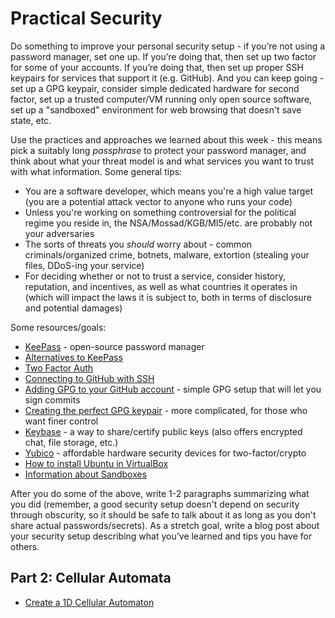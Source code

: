 # Practical Security

Do something to improve your personal security setup - if you’re not using a
password manager, set one up. If you’re doing that, then set up two factor for
some of your accounts. If you’re doing that, then set up proper SSH keypairs for
services that support it (e.g. GitHub). And you can keep going - set up a GPG
keypair, consider simple dedicated hardware for second factor, set up a trusted
computer/VM running only open source software, set up a "sandboxed" environment
for web browsing that doesn't save state, etc.

Use the practices and approaches we learned about this week - this means pick
a suitably long *passphrase* to protect your password manager, and think about
what your threat model is and what services you want to trust with what
information. Some general tips:

- You are a software developer, which means you're a high value target (you are
a potential attack vector to anyone who runs your code)
- Unless you're working on something controversial for the political regime you
reside in, the NSA/Mossad/KGB/MI5/etc. are probably not your adversaries
- The sorts of threats you *should* worry about - common criminals/organized
crime, botnets, malware, extortion (stealing your files, DDoS-ing your service)
- For deciding whether or not to trust a service, consider history, reputation,
and incentives, as well as what countries it operates in (which will impact the
laws it is subject to, both in terms of disclosure and potential damages)

Some resources/goals:
- [KeePass](https://en.wikipedia.org/wiki/KeePass) - open-source password manager
- [Alternatives to KeePass](https://alternativeto.net/software/keepass/)
- [Two Factor Auth](https://twofactorauth.org/)
- [Connecting to GitHub with SSH](https://help.github.com/articles/connecting-to-github-with-ssh/)
- [Adding GPG to your GitHub account](https://help.github.com/articles/generating-a-new-gpg-key/) - simple GPG setup that will let you sign commits
- [Creating the perfect GPG keypair](https://alexcabal.com/creating-the-perfect-gpg-keypair/) - more complicated, for those who want finer control
- [Keybase](https://keybase.io/) - a way to share/certify public keys (also offers encrypted chat, file storage, etc.)
- [Yubico](https://www.yubico.com/) - affordable hardware security devices for two-factor/crypto
- [How to install Ubuntu in VirtualBox](https://linus.nci.nih.gov/bdge/installUbuntu.html)
- [Information about Sandboxes](https://en.wikipedia.org/wiki/Sandbox_(computer_security))

After you do some of the above, write 1-2 paragraphs summarizing what you did
(remember, a good security setup doesn't depend on security through obscurity,
so it should be safe to talk about it as long as you don't share actual
passwords/secrets). As a stretch goal, write a blog post about your security setup
describing what you’ve learned and tips you have for others.
## Part 2: Cellular Automata

* [Create a 1D Cellular Automaton](1d-life/)
